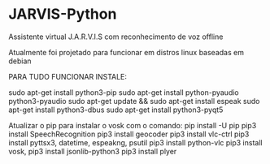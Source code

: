 # JARVIS-Python

Assistente virtual J.A.R.V.I.S com reconhecimento de voz offline

Atualmente foi projetado para funcionar em distros linux baseadas em debian


PARA TUDO FUNCIONAR INSTALE:
 
sudo apt-get install python3-pip
sudo apt-get install python-pyaudio python3-pyaudio
sudo apt-get update && sudo apt-get install espeak
sudo apt-get install python3-dbus
sudo apt-get install python3-pyqt5

Atualizar o pip para instalar o vosk com o comando: pip install -U pip
pip3 install SpeechRecognition
pip3 install geocoder
pip3 install vlc-ctrl
pip3 install pyttsx3, datetime, espeakng, psutil
pip3 install python-vlc 
pip3 install vosk, pip3 install jsonlib-python3
pip3 install plyer
